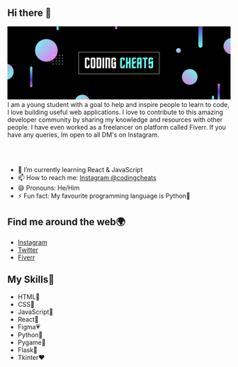 ## Hi there  👋

<img src="Banner Small.png"/>
I am a young student with a goal to help and inspire people to learn to code, I love building useful web applications. I love to contribute to this amazing developer community by sharing my knowledge and resources with other people. I have even worked as a freelancer on platform called Fiverr. If you have any queries, Im open to all DM's on Instagram.

<br /><br />

- 🌱 I’m currently learning React & JavaScript
- 📫 How to reach me: <a href="https://instagram.com/codingcheats/">Instagram @codingcheats<a/>
- 😄 Pronouns: He/Him
- ⚡ Fun fact: My favourite programming language is Python🐍
  
## Find me around the web🌍

- <a href="https://instagram.com/codingcheats/">Instagram<a/>
- <a href="https://twitter.com/codingcheats/">Twitter<a/>
- <a href="https://fiverr.com/aryanpanwarr/">Fiverr<a/>
  
## My Skills🤹

- HTML🧡
- CSS💙
- JavaScript💛
- React💚
- Figma💗
- Python🤍
- Pygame🖤
- Flask💜
- Tkinter❤️

